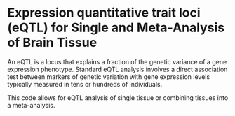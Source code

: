 # Expression quantitative trait loci (eQTL) for Single and Meta-Analysis of Brain Tissue             
                                    
An eQTL is a locus that explains a fraction of the genetic variance of a gene expression phenotype. Standard eQTL analysis involves a direct association test between markers of genetic variation with gene expression levels typically measured in tens or hundreds of individuals.                    
                                          
This code allows for eQTL analysis of single tissue or combining tissues into a meta-analysis.                                       
                
          
                  
      
  
   
   
